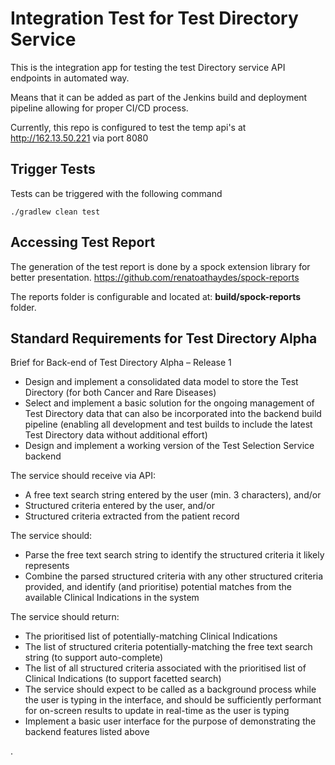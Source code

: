# Integration Test for Test Directory Service
This is the integration app for testing the test Directory service API endpoints in automated way.

Means that it can be added as part of the Jenkins build and deployment pipeline allowing for proper CI/CD process.

Currently, this repo is configured to test the temp api's at http://162.13.50.221 via port 8080

## Trigger Tests

Tests can be triggered with the following command

~~~~
./gradlew clean test
~~~~

## Accessing Test Report

The generation of the test report is done by a spock extension library for better presentation.
https://github.com/renatoathaydes/spock-reports

The reports folder is configurable and located at: **build/spock-reports** folder.

## Standard Requirements for Test Directory Alpha

Brief for Back-end of Test Directory Alpha – Release 1
* Design and implement a consolidated data model to store the Test Directory (for both Cancer and Rare Diseases)
* Select and implement a basic solution for the ongoing management of Test Directory data that can also be incorporated into the backend build pipeline (enabling all development and test builds to include the latest Test Directory data without additional effort)
* Design and implement a working version of the Test Selection Service backend

The service should receive via API:
* A free text search string entered by the user (min. 3 characters), and/or
* Structured criteria entered by the user, and/or
* Structured criteria extracted from the patient record

The service should:
* Parse the free text search string to identify the structured criteria it likely represents
* Combine the parsed structured criteria with any other structured criteria provided, and identify (and prioritise) potential matches from the available Clinical Indications in the system

The service should return:
* The prioritised list of potentially-matching Clinical Indications
* The list of structured criteria potentially-matching the free text search string (to support auto-complete)
* The list of all structured criteria associated with the prioritised list of Clinical Indications (to support facetted search)
* The service should expect to be called as a background process while the user is typing in the interface, and should be sufficiently performant for on-screen results to update in real-time as the user is typing
* Implement a basic user interface for the purpose of demonstrating the backend features listed above

.
